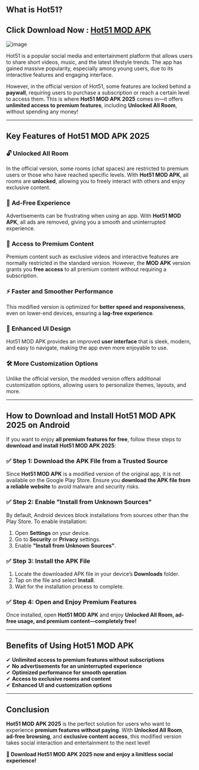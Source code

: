 ## **What is Hot51?**  

## Click Download Now : [Hot51 MOD APK](https://94fbr.io/hot51/)

![image](https://github.com/user-attachments/assets/7dfcbb89-5ee9-47a6-bef1-c8b23243a62b)

Hot51 is a popular social media and entertainment platform that allows users to share short videos, music, and the latest lifestyle trends. The app has gained massive popularity, especially among young users, due to its interactive features and engaging interface.  

However, in the official version of Hot51, some features are locked behind a **paywall**, requiring users to purchase a subscription or reach a certain level to access them. This is where **Hot51 MOD APK 2025** comes in—it offers **unlimited access to premium features**, including **Unlocked All Room**, without spending any money!  

---

## **Key Features of Hot51 MOD APK 2025**  

### 🔓 **Unlocked All Room**  
In the official version, some rooms (chat spaces) are restricted to premium users or those who have reached specific levels. With **Hot51 MOD APK**, all rooms are **unlocked**, allowing you to freely interact with others and enjoy exclusive content.  

### 🚫 **Ad-Free Experience**  
Advertisements can be frustrating when using an app. With **Hot51 MOD APK**, all ads are removed, giving you a smooth and uninterrupted experience.  

### 🎥 **Access to Premium Content**  
Premium content such as exclusive videos and interactive features are normally restricted in the standard version. However, the **MOD APK** version grants you **free access** to all premium content without requiring a subscription.  

### ⚡ **Faster and Smoother Performance**  
This modified version is optimized for **better speed and responsiveness**, even on lower-end devices, ensuring a **lag-free experience**.  

### 🎨 **Enhanced UI Design**  
Hot51 MOD APK provides an improved **user interface** that is sleek, modern, and easy to navigate, making the app even more enjoyable to use.  

### 🛠️ **More Customization Options**  
Unlike the official version, the modded version offers additional customization options, allowing users to personalize themes, layouts, and more.  

---

## **How to Download and Install Hot51 MOD APK 2025 on Android**  

If you want to enjoy **all premium features for free**, follow these steps to **download and install Hot51 MOD APK 2025**:  

### ✅ **Step 1: Download the APK File from a Trusted Source**  
Since **Hot51 MOD APK** is a modified version of the original app, it is not available on the Google Play Store. Ensure you **download the APK file from a reliable website** to avoid malware and security risks.  

### ✅ **Step 2: Enable "Install from Unknown Sources"**  
By default, Android devices block installations from sources other than the Play Store. To enable installation:  

1. Open **Settings** on your device.  
2. Go to **Security** or **Privacy** settings.  
3. Enable **"Install from Unknown Sources"**.  

### ✅ **Step 3: Install the APK File**  
1. Locate the downloaded APK file in your device’s **Downloads** folder.  
2. Tap on the file and select **Install**.  
3. Wait for the installation process to complete.  

### ✅ **Step 4: Open and Enjoy Premium Features**  
Once installed, open **Hot51 MOD APK** and enjoy **Unlocked All Room, ad-free usage, and premium content—completely free!**  

---

## **Benefits of Using Hot51 MOD APK**  

✔ **Unlimited access to premium features without subscriptions**  
✔ **No advertisements for an uninterrupted experience**  
✔ **Optimized performance for smooth operation**  
✔ **Access to exclusive rooms and content**  
✔ **Enhanced UI and customization options**  

---

## **Conclusion**  
**Hot51 MOD APK 2025** is the perfect solution for users who want to experience **premium features without paying**. With **Unlocked All Room**, **ad-free browsing**, and **exclusive content access**, this modified version takes social interaction and entertainment to the next level!  

**🚀 Download Hot51 MOD APK 2025 now and enjoy a limitless social experience!**  
